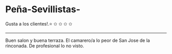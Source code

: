 # Peña-Sevillistas-
Gusta a los clientes!.⭐  ✩ ✩ ✩ ✩
__________________________________________
Buen salon y buena terraza.
El camarero/a lo peor de San Jose de la rinconada.
De profesional lo no visto.
